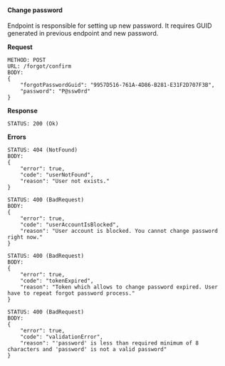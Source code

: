#### Change password

Endpoint is responsible for setting up new password. It requires GUID generated in previous endpoint and new password.

**Request**

```
METHOD: POST
URL: /forgot/confirm
BODY:
{
    "forgotPasswordGuid": "9957D516-761A-4D86-B281-E31F2D707F3B",
    "password": "P@ssw0rd"
}
```

**Response**

```
STATUS: 200 (Ok)
```

**Errors**

```
STATUS: 404 (NotFound)
BODY: 
{
    "error": true,
    "code": "userNotFound",
    "reason": "User not exists."
}
```

```
STATUS: 400 (BadRequest)
BODY: 
{
    "error": true,
    "code": "userAccountIsBlocked",
    "reason": "User account is blocked. You cannot change password right now."
}
```

```
STATUS: 400 (BadRequest)
BODY: 
{
    "error": true,
    "code": "tokenExpired",
    "reason": "Token which allows to change password expired. User have to repeat forgot password process."
}
```

```
STATUS: 400 (BadRequest)
BODY: 
{
    "error": true,
    "code": "validationError",
    "reason": "'password' is less than required minimum of 8 characters and 'password' is not a valid password"
}
```